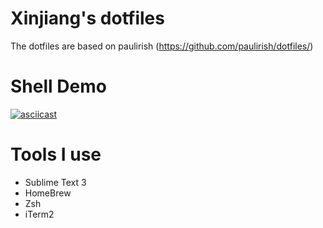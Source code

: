 # Xinjiang's dotfiles

The dotfiles are based on paulirish (https://github.com/paulirish/dotfiles/)

# Shell Demo
[![asciicast](https://asciinema.org/a/31004.png)](https://asciinema.org/a/31004)

# Tools I use

- Sublime Text 3
- HomeBrew
- Zsh
- iTerm2


